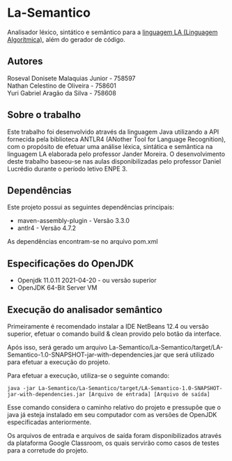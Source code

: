 # La-Semantico
Analisador léxico, sintático e semântico para a [linguagem LA (Linguagem Algorítmica)](https://docs.google.com/document/d/1ZuFtrLSeC-Fkh24oacKs5KBibHp_27CrFnQISZwHR2c/edit), além do gerador de código.

## Autores

Roseval Donisete Malaquias Junior - 758597</br>
Nathan Celestino de Oliveira - 758601</br>
Yuri Gabriel Aragão da Silva - 758608

## Sobre o trabalho

Este trabalho foi desenvolvido através da linguagem Java utilizando a API fornecida pela biblioteca ANTLR4 (ANother Tool for Language Recognition),
com o propósito de efetuar uma análise léxica, sintática e semântica na linguagem LA elaborada pelo professor Jander Moreira. O desenvolvimento deste trabalho
baseou-se nas aulas disponibilizadas pelo professor Daniel Lucrédio durante o período letivo ENPE 3.

## Dependências

Este projeto possui as seguintes dependências principais:

- maven-assembly-plugin - Versão 3.3.0
- antlr4 - Versão 4.7.2

As dependências encontram-se no arquivo pom.xml 

## Especificações do OpenJDK

* Openjdk 11.0.11 2021-04-20 - ou versão superior
* OpenJDK 64-Bit Server VM

## Execução do analisador semântico

Primeiramente é recomendado instalar a IDE NetBeans 12.4 ou versão superior, efetuar o comando build & clean provido pelo botão da interface.

Após isso, será gerado um arquivo La-Semantico/La-Semantico/target/LA-Semantico-1.0-SNAPSHOT-jar-with-dependencies.jar
que será utilizado para efetuar a execução do projeto.

Para efetuar a execução, utiliza-se o seguinte comando:

```
java -jar La-Semantico/La-Semantico/target/LA-Semantico-1.0-SNAPSHOT-jar-with-dependencies.jar [Arquivo de entrada] [Arquivo de saída]
```

Esse comando considera o caminho relativo do projeto e pressupõe que o java já esteja instalado em seu computador com as
versões de OpenJDK especificadas anteriormente.

Os arquivos de entrada e arquivos de saída foram disponibilizados através da plataforma Google Classroom, os quais
servirão como casos de testes para a corretude do projeto.
